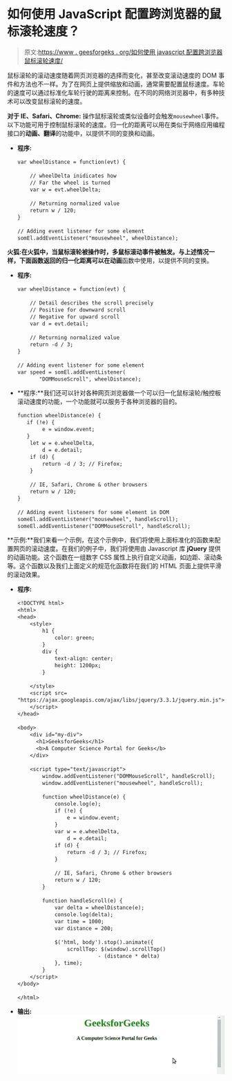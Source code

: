 # 如何使用 JavaScript 配置跨浏览器的鼠标滚轮速度？

> 原文:[https://www . geesforgeks . org/如何使用 javascript 配置跨浏览器鼠标滚轮速度/](https://www.geeksforgeeks.org/how-to-configure-mouse-wheel-speed-across-browsers-using-javascript/)

鼠标滚轮的滚动速度随着网页浏览器的选择而变化，甚至改变滚动速度的 DOM 事件和方法也不一样。为了在网页上提供缩放和动画，通常需要配置鼠标速度。车轮的速度可以通过标准化车轮行驶的距离来控制。在不同的网络浏览器中，有多种技术可以改变鼠标滚轮的速度。

**对于 IE、Safari、Chrome:** 操作鼠标滚轮或类似设备时会触发`mousewheel`事件。以下功能可用于控制鼠标滚轮的速度。归一化的距离可以用在类似于网络应用编程接口的**动画、翻译**的功能中，以提供不同的变换和动画。

*   **程序:**

    ```
    var wheelDistance = function(evt) {

        // wheelDelta inidicates how 
        // Far the wheel is turned
        var w = evt.wheelDelta;

        // Returning normalized value
        return w / 120;
    }

    // Adding event listener for some element
    somEl.addEventListener("mousewheel", wheelDistance);
    ```

**火狐:**在火狐中，当鼠标滚轮被操作时，**多鼠标滚动**事件被触发。与上述情况一样，下面函数返回的归一化距离可以在**动画**函数中使用，以提供不同的变换。

*   **程序:**

    ```
    var wheelDistance = function(evt) {

        // Detail describes the scroll precisely
        // Positive for downward scroll
        // Negative for upward scroll
        var d = evt.detail;

        // Returning normalized value
        return -d / 3;
    }

    // Adding event listener for some element
    var speed = somEl.addEventListener(
           "DOMMouseScroll", wheelDistance);
    ```

*   **程序:**我们还可以针对各种网页浏览器做一个可以归一化鼠标滚轮/触控板滚动速度的功能，一个功能就可以服务于各种浏览器的目的。

    ```
    function wheelDistance(e) {
       if (!e) {
            e = window.event;
       }
        let w = e.wheelDelta,
            d = e.detail;
        if (d) {
            return -d / 3; // Firefox;
        }

        // IE, Safari, Chrome & other browsers
        return w / 120;
    }

    // Adding event listeners for some element in DOM
    someEl.addEventListener("mousewheel", handleScroll);
    someEl.addEventListener("DOMMouseScroll", handleScroll);
    ```

**示例:**我们来看一个示例，在这个示例中，我们将使用上面标准化的函数来配置网页的滚动速度。在我们的例子中，我们将使用由 Javascript 库 **jQuery** 提供的动画功能。这个函数在一组数字 CSS 属性上执行自定义动画，如边距、滚动条等。这个函数以及我们上面定义的规范化函数将在我们的 HTML 页面上提供平滑的滚动效果。

*   **程序:**

    ```
    <!DOCTYPE html>
    <html>
    <head>
        <style>
            h1 {
                color: green;
            }
            div {
                text-align: center;
                height: 1200px;
            }

        </style>
        <script src=
    "https://ajax.googleapis.com/ajax/libs/jquery/3.3.1/jquery.min.js">
        </script>
    </head>

    <body>
        <div id="my-div">
          <h1>GeeksforGeeks</h1>
          <b>A Computer Science Portal for Geeks</b>
        </div>

        <script type="text/javascript">
            window.addEventListener("DOMMouseScroll", handleScroll);
            window.addEventListener("mousewheel", handleScroll);

            function wheelDistance(e) {
                console.log(e);
                if (!e) {
                    e = window.event;
                }
                var w = e.wheelDelta,
                    d = e.detail;
                if (d) {
                    return -d / 3; // Firefox;
                }

                // IE, Safari, Chrome & other browsers
                return w / 120;
            }

            function handleScroll(e) {
                var delta = wheelDistance(e);
                console.log(delta);
                var time = 1000;
                var distance = 200;

                $('html, body').stop().animate({
                    scrollTop: $(window).scrollTop()
                              - (distance * delta)
                }, time);
            }
        </script>
    </body>

    </html>
    ```

*   **输出:** ![](img/edf825a483e25287168baeee495c1dd9.png)